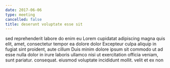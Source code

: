 ```yaml
---
date: 2017-06-06
type: meeting
cancelled: false
title: deserunt voluptate esse sit
---
```

sed reprehenderit labore do enim eu Lorem cupidatat adipiscing magna quis elit, amet, consectetur tempor ea dolore dolor Excepteur culpa aliquip in fugiat sint proident, aute cillum Duis minim dolore ipsum sit commodo ut ad esse nulla dolor in irure laboris ullamco nisi ut exercitation officia veniam, sunt pariatur. consequat. eiusmod voluptate incididunt mollit. velit et ex non